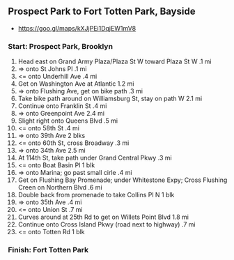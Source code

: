 
## Prospect Park to Fort Totten Park, Bayside
- https://goo.gl/maps/kXJjPEi1DqjEW1mV8


### Start: Prospect Park, Brooklyn

1. Head east on Grand Army Plaza/Plaza St W toward Plaza St W .1 mi
2. => onto St Johns Pl .1 mi
3. <= onto Underhill Ave .4 mi
4. Get on Washington Ave at Atlantic 1.2 mi
5. => onto Flushing Ave, get on bike path .3 mi
6. Take bike path around on Williamsburg St, stay on path W 2.1 mi
7. Continue onto Franklin St .4 mi
8. => onto Greenpoint Ave 2.4 mi
9. Slight right onto Queens Blvd .5 mi
10. <= onto 58th St .4 mi
11. => onto 39th Ave 2 blks
12. <= onto 60th St, cross Broadway .3 mi
13. => onto 34th Ave 2.5 mi
14. At 114th St, take path under Grand Central Pkwy .3 mi
15. <= onto Boat Basin Pl 1 blk
16. => onto Marina; go past small cirle .4 mi
17. Get on Flushing Bay Promenade; under Whitestone Expy; Cross Flushing Creen on Northern Blvd .6 mi
18. Double back from promenade to take Collins Pl N 1 blk
19. => onto 35th Ave .4 mi
20. <= onto Union St .7 mi
21. Curves around at 25th Rd to get on Willets Point Blvd 1.8 mi
22. Continue onto Cross Island Pkwy (road next to highway) .7 mi
23. <= onto Totten Rd 1 blk

### Finish: Fort Totten Park



